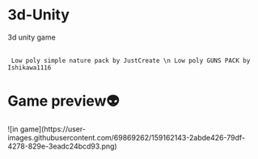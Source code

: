 # 3d-Unity
3d unity game
<br><br>

``` Low poly simple nature pack by JustCreate \n Low poly GUNS PACK by Ishikawa1116```

<h1>Game preview👽</h1>
![in game](https://user-images.githubusercontent.com/69869262/159162143-2abde426-79df-4278-829e-3eadc24bcd93.png)
